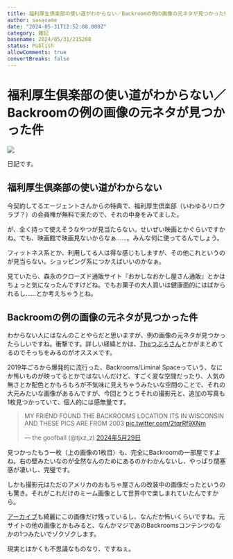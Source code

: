 ```yaml
---
title: 福利厚生倶楽部の使い道がわからない／Backroomの例の画像の元ネタが見つかった件
author: sasazame
date: "2024-05-31T12:52:08.000Z"
category: 雑記
basename: 2024/05/31/215208
status: Publish
allowComments: true
convertBreaks: false
---
```

# 福利厚生倶楽部の使い道がわからない／Backroomの例の画像の元ネタが見つかった件

![](https://cdn-ak.f.st-hatena.com/images/fotolife/s/sasazame/20230908/20230908202155.png)

日記です。

<!-- Extended Body -->

## 福利厚生倶楽部の使い道がわからない

今契約してるエージェントさんからの特典で、福利厚生倶楽部（いわゆるリロクラブ？）の会員権が無料で来たので、それの中身をみてました。

が、全く持って使えそうなやつが見当たらない。せいぜい映画とかぐらいですかね。でも、映画館で映画見ないからなぁ……。みんな何に使ってるんでしょう。

フィットネス系とか、利用してる人は得な感じもしますが、その他これというのが見当らない。ショッピング系につかえばいいのかなぁ。

見ていたら、森永のクローズド通販サイト『おかしなおかし屋さん通販』とかはちょっと気になったんですけどね。でもお菓子の大人買いは健康面的にはばかられるし……とか考えちゃうとね。

## Backroomの例の画像の元ネタが見つかった件

わからない人にはなんのことやらだと思いますが、例の画像の元ネタが見つかったらしいですね。衝撃です。詳しい経緯とかは、[Theつぶろさん](https://youtu.be/C-l3nV6a848?si=fsfyv719wzJgX2fw)とかがまとめてるのでそっちをみるのがオススメです。

2019年ごろから爆発的に流行った、Backrooms/Liminal Spaceっていう、なにか怖いものが映ってるとかではないんだけど、すごく変な空間だったり、人気の無さとか配色とかもろもろが不気味に見えちゃうみたいな空間のことで、それの大元みたいな画像があるんですが、今回とうとうそれの撮影元と、追加の写真も1枚見つかっていて、個人的には感無量です。

> MY FRIEND FOUND THE BACKROOMS LOCATION ITS IN WISCONSIN AND THESE PICS ARE FROM 2003 [pic.twitter.com/2tqrRf9XNm](https://t.co/2tqrRf9XNm)
> 
> — the goofball (@tjxz\_z) [2024年5月29日](https://twitter.com/tjxz_z/status/1795950899929497678?ref_src=twsrc%5Etfw)

見つかったもう一枚（上の画像の1枚目）も、完全にBackroomの一部屋ですよね。右の壁みたいなのが全然なんのためにあるのかわかんないし、やっぱり閉塞感が凄いし、完璧です。

しかも撮影元はただのアメリカのおもちゃ屋さんの改装中の画像だったというのも驚き。それがこれだけのミーム画像として世界中で楽しまれていたんですから。

[アーカイブ](https://web.archive.org/web/20031025113227/http://www.hobbytownoshkosh.com/revolution%20raceway,%20020903.htm)も綺麗にこの画像だけ残っているし、なんだか怖いくらいですね。元サイトの他の画像とかもみると、なんかマジであのBackroomsコンテンツのなかの1つみたいでゾクゾクします。

現実とはかくも不思議なものなり、ですねぇ。
